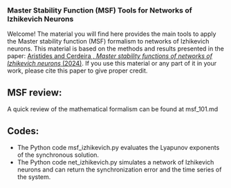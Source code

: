 ### Master Stability Function (MSF) Tools for Networks of Izhikevich Neurons

Welcome! 
The material you will find here provides the main tools to apply the Master stability function (MSF) formalism to networks of Izhikevich neurons. 
This material is based on the methods and results presented in the paper: [Aristides and Cerdeira , *Master stability functions of networks of Izhikevich neurons* (2024)](https://doi.org/10.1103/PhysRevE.109.044213).
If you use this material or any part of it in your work, please cite this paper to give proper credit.

## MSF review: 
A quick review of the mathematical formalism can be found at msf_101.md

## Codes: 
- The Python code msf_izhikevich.py evaluates the Lyapunov exponents of the synchronous solution.
- The Python code net_izhikevich.py simulates a network of Izhikevich neurons and can return the synchronization error and the time series of the system.


